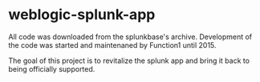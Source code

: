 # weblogic-splunk-app

All code was downloaded from the splunkbase's archive. Development of the code was started and maintenaned by Function1 until 2015.

The goal of this project is to revitalize the splunk app and bring it back to being officially supported.
